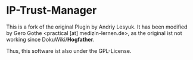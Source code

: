 # IP-Trust-Manager

This is a fork of the original Plugin by Andriy Lesyuk. It has been modified by Gero Gothe <practical [at] medizin-lernen.de>, as the original ist not working since
DokuWiki/**Hogfather**.

Thus, this software ist also under the GPL-License.
